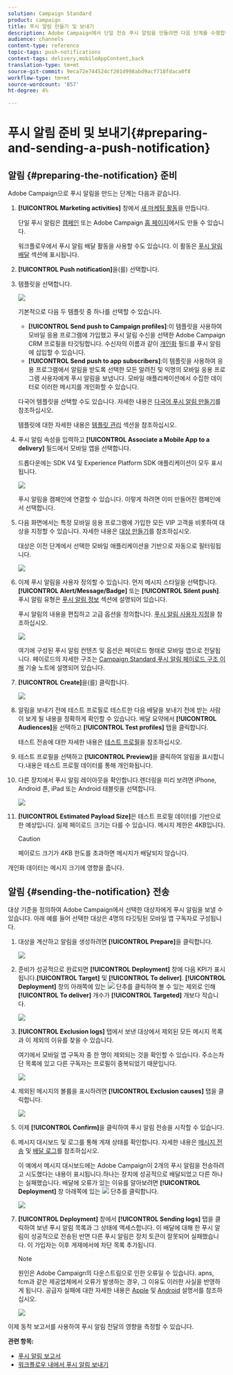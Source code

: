 ```yaml
---
solution: Campaign Standard
product: campaign
title: 푸시 알림 만들기 및 보내기
description: Adobe Campaign에서 단일 전송 푸시 알림을 만들려면 다음 단계를 수행합니다.
audience: channels
content-type: reference
topic-tags: push-notifications
context-tags: delivery,mobileAppContent,back
translation-type: tm+mt
source-git-commit: 9eca72e744524cf201d998abd9acf718fdaca0f8
workflow-type: tm+mt
source-wordcount: '857'
ht-degree: 4%

---
```



# 푸시 알림 준비 및 보내기{#preparing-and-sending-a-push-notification}

## 알림 {#preparing-the-notification} 준비

Adobe Campaign으로 푸시 알림을 만드는 단계는 다음과 같습니다.

1. **[!UICONTROL Marketing activities]** 창에서 [새 마케팅 활동](../../start/using/marketing-activities.md#creating-a-marketing-activity)을 만듭니다.

   단일 푸시 알림은 [캠페인](../../start/using/marketing-activities.md#creating-a-marketing-activity) 또는 Adobe Campaign [홈 페이지](../../start/using/interface-description.md#home-page)에서도 만들 수 있습니다.

   워크플로우에서 푸시 알림 배달 활동을 사용할 수도 있습니다. 이 활동은 [푸시 알림 배달](../../automating/using/push-notification-delivery.md) 섹션에 표시됩니다.

1. **[!UICONTROL Push notification]**&#x200B;을(를) 선택합니다.
1. 템플릿을 선택합니다.

   ![](assets/push_notif_type.png)

   기본적으로 다음 두 템플릿 중 하나를 선택할 수 있습니다.

   * **[!UICONTROL Send push to Campaign profiles]**:이 템플릿을 사용하여 모바일 응용 프로그램에 가입했고 푸시 알림 수신을 선택한 Adobe Campaign CRM 프로필을 타깃팅합니다. 수신자의 이름과 같이 [개인화](../../designing/using/personalization.md#inserting-a-personalization-field) 필드를 푸시 알림에 삽입할 수 있습니다.
   * **[!UICONTROL Send push to app subscribers]**:이 템플릿을 사용하여 응용 프로그램에서 알림을 받도록 선택한 모든 알려진 및 익명의 모바일 응용 프로그램 사용자에게 푸시 알림을 보냅니다. 모바일 애플리케이션에서 수집한 데이터로 이러한 메시지를 개인화할 수 있습니다.

   다국어 템플릿을 선택할 수도 있습니다. 자세한 내용은 [다국어 푸시 알림 만들기](../../channels/using/creating-a-multilingual-push-notification.md)를 참조하십시오.

   템플릿에 대한 자세한 내용은 [템플릿 관리](../../start/using/marketing-activity-templates.md) 섹션을 참조하십시오.

1. 푸시 알림 속성을 입력하고 **[!UICONTROL Associate a Mobile App to a delivery]** 필드에서 모바일 앱을 선택합니다.

   드롭다운에는 SDK V4 및 Experience Platform SDK 애플리케이션이 모두 표시됩니다.

   ![](assets/push_notif_properties.png)

   푸시 알림을 캠페인에 연결할 수 있습니다. 이렇게 하려면 이미 만들어진 캠페인에서 선택합니다.

1. 다음 화면에서는 특정 모바일 응용 프로그램에 가입한 모든 VIP 고객을 비롯하여 대상을 지정할 수 있습니다. 자세한 내용은 [대상 만들기](../../audiences/using/creating-audiences.md)를 참조하십시오.

   대상은 이전 단계에서 선택한 모바일 애플리케이션을 기반으로 자동으로 필터링됩니다.

   ![](assets/push_notif_audience.png)

1. 이제 푸시 알림을 사용자 정의할 수 있습니다. 먼저 메시지 스타일을 선택합니다.**[!UICONTROL Alert/Message/Badge]** 또는 **[!UICONTROL Silent push]**. 푸시 알림 유형은 [푸시 알림 정보](../../channels/using/about-push-notifications.md) 섹션에 설명되어 있습니다.

   푸시 알림의 내용을 편집하고 고급 옵션을 정의합니다. [푸시 알림 사용자 지정](../../channels/using/customizing-a-push-notification.md)을 참조하십시오.

   ![](assets/push_notif_content.png)

   여기에 구성된 푸시 알림 컨텐츠 및 옵션은 페이로드 형태로 모바일 앱으로 전달됩니다. 페이로드의 자세한 구조는 [Campaign Standard 푸시 알림 페이로드 구조 이해](https://docs.adobe.com/content/help/ko-KR/campaign-standard/using/communication-channels/push-notifications/push-payload.html) 기술 노트에 설명되어 있습니다.

1. **[!UICONTROL Create]**&#x200B;을(를) 클릭합니다.

   ![](assets/push_notif_content_2.png)

1. 알림을 보내기 전에 테스트 프로필로 테스트한 다음 배달을 보내기 전에 받는 사람이 보게 될 내용을 정확하게 확인할 수 있습니다. 배달 요약에서 **[!UICONTROL Audiences]**&#x200B;을 선택하고 **[!UICONTROL Test profiles]** 탭을 클릭합니다.

   테스트 전송에 대한 자세한 내용은 [테스트 프로필](../../sending/using/sending-proofs.md)을 참조하십시오.

1. 테스트 프로필을 선택하고 **[!UICONTROL Preview]**&#x200B;을 클릭하여 알림을 표시합니다.내용은 테스트 프로필 데이터를 통해 개인화됩니다.
1. 다른 장치에서 푸시 알림 레이아웃을 확인합니다.렌더링을 미리 보려면 iPhone, Android 폰, iPad 또는 Android 태블릿을 선택합니다.

   ![](assets/push_notif_preview.png)

1. **[!UICONTROL Estimated Payload Size]**&#x200B;은 테스트 프로필 데이터를 기반으로 한 예상입니다. 실제 페이로드 크기는 다를 수 있습니다. 메시지 제한은 4KB입니다.

   >[!CAUTION]
   >
   >페이로드 크기가 4KB 한도를 초과하면 메시지가 배달되지 않습니다.

개인화 데이터는 메시지 크기에 영향을 줍니다.

## 알림 {#sending-the-notification} 전송

대상 기준을 정의하여 Adobe Campaign에서 선택한 대상자에게 푸시 알림을 보낼 수 있습니다. 아래 예를 들어 선택한 대상은 4명의 타깃팅된 모바일 앱 구독자로 구성됩니다.

1. 대상을 계산하고 알림을 생성하려면 **[!UICONTROL Prepare]**&#x200B;을 클릭합니다.

   ![](assets/push_send_1.png)

1. 준비가 성공적으로 완료되면 **[!UICONTROL Deployment]** 창에 다음 KPI가 표시됩니다.**[!UICONTROL Target]** 및 **[!UICONTROL To deliver]**. **[!UICONTROL Deployment]** 창의 아래쪽에 있는 ![](assets/lp_link_properties.png) 단추를 클릭하여 볼 수 있는 제외로 인해 **[!UICONTROL To deliver]** 개수가 **[!UICONTROL Targeted]** 개보다 작습니다.

   ![](assets/push_send_2.png)

1. **[!UICONTROL Exclusion logs]** 탭에서 보낸 대상에서 제외된 모든 메시지 목록과 이 제외의 이유를 찾을 수 있습니다.

   여기에서 모바일 앱 구독자 중 한 명이 제외되는 것을 확인할 수 있습니다. 주소는차단 목록에 있고 다른 구독자는 프로필이 중복되었기 때문입니다.

   ![](assets/push_send_5.png)

1. 제외된 메시지의 볼륨을 표시하려면 **[!UICONTROL Exclusion causes]** 탭을 클릭합니다.

   ![](assets/push_send_7.png)

1. 이제 **[!UICONTROL Confirm]**&#x200B;을 클릭하여 푸시 알림 전송을 시작할 수 있습니다.
1. 메시지 대시보드 및 로그를 통해 게재 상태를 확인합니다. 자세한 내용은 [메시지 전송](../../sending/using/confirming-the-send.md) 및 [배달 로그](../../sending/using/monitoring-a-delivery.md#delivery-logs)를 참조하십시오.

   이 예에서 메시지 대시보드에는 Adobe Campaign이 2개의 푸시 알림을 전송하려고 시도했다는 내용이 표시됩니다.하나는 장치에 성공적으로 배달되었고 다른 하나는 실패했습니다. 배달에 오류가 있는 이유를 알아보려면 **[!UICONTROL Deployment]** 창 아래쪽에 있는 ![](assets/lp_link_properties.png) 단추를 클릭합니다.

   ![](assets/push_send_4.png)

1. **[!UICONTROL Deployment]** 창에서 **[!UICONTROL Sending logs]** 탭을 클릭하여 보낸 푸시 알림 목록과 그 상태에 액세스합니다. 이 배달에 대해 한 푸시 알림이 성공적으로 전송된 반면 다른 푸시 알림은 장치 토큰이 잘못되어 실패했습니다. 이 가입자는 이후 게재에서에 차단 목록 추가됩니다.

   >[!NOTE]
   >
   >원인은 Adobe Campaign의 다운스트림으로 인한 오류일 수 있습니다. apns, fcm과 같은 제공업체에서 오류가 발생하는 경우, 그 이유도 이러한 사실을 반영하게 됩니다. 공급자 실패에 대한 자세한 내용은 [Apple](https://developer.apple.com/library/content/documentation/NetworkingInternet/Conceptual/RemoteNotificationsPG/CommunicatingwithAPNs.html) 및 [Android](https://firebase.google.com/docs/cloud-messaging/http-server-ref) 설명서를 참조하십시오.

   ![](assets/push_send_6.png)

이제 동적 보고서를 사용하여 푸시 알림 전달의 영향을 측정할 수 있습니다.

**관련 항목:**

* [푸시 알림 보고서](../../reporting/using/push-notification-report.md)
* [워크플로우 내에서 푸시 알림 보내기](../../automating/using/push-notification-delivery.md)
